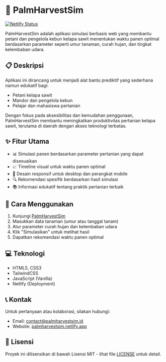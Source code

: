 # 🌴 PalmHarvestSim

[![Netlify Status](https://api.netlify.com/api/v1/badges/your-netlify-badge/deploy-status)](https://palmharvestsim.netlify.app)

PalmHarvestSim adalah aplikasi simulasi berbasis web yang membantu petani dan pengelola kebun kelapa sawit menentukan waktu panen optimal berdasarkan parameter seperti umur tanaman, curah hujan, dan tingkat kelembaban udara.

## 📋 Deskripsi

Aplikasi ini dirancang untuk menjadi alat bantu prediktif yang sederhana namun edukatif bagi:
- Petani kelapa sawit
- Mandor dan pengelola kebun 
- Pelajar dan mahasiswa pertanian

Dengan fokus pada aksesibilitas dan kemudahan penggunaan, PalmHarvestSim membantu meningkatkan produktivitas pertanian kelapa sawit, terutama di daerah dengan akses teknologi terbatas.

## ✨ Fitur Utama

- 📊 Simulasi panen berdasarkan parameter pertanian yang dapat disesuaikan
- 📈 Timeline visual untuk waktu panen optimal
- 📱 Desain responsif untuk desktop dan perangkat mobile
- 🔍 Rekomendasi spesifik berdasarkan hasil simulasi
- 📚 Informasi edukatif tentang praktik pertanian terbaik

## 🚀 Cara Menggunakan

1. Kunjungi [PalmHarvestSim](https://palmharvestsim.netlify.app)
2. Masukkan data tanaman (umur atau tanggal tanam)
3. Atur parameter curah hujan dan kelembaban udara
4. Klik "Simulasikan" untuk melihat hasil
5. Dapatkan rekomendasi waktu panen optimal

## 💻 Teknologi

- HTML5, CSS3
- TailwindCSS
- JavaScript (Vanilla)
- Netlify (Deployment)

## 📞 Kontak

Untuk pertanyaan atau kolaborasi, silakan hubungi:

- Email: contact@palmharvestsim.id
- Website: [palmharvestsim.netlify.app](https://palmharvestsim.netlify.app)

## 📄 Lisensi

Proyek ini dilisensikan di bawah Lisensi MIT - lihat file [LICENSE](LICENSE) untuk detail.
